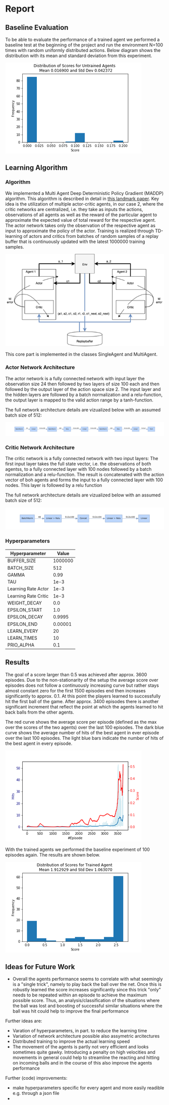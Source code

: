 # Report 

## Baseline Evaluation
To be able to evaluate the performance of a trained agent we performed a baseline test at the beginning of the project and run the environment N=100 times with random uniformly distributed actions. Below diagram shows the distribution with its mean and standard deviation from this experiment.

![Baseline Tennis](tennis_baseline.png)

## Learning Algorithm

### Algorithm
We implemented a Multi Agent Deep Deterministic Policy Gradient (MADDP) algorithm. This algorithm is described in detail in [this landmark paper](https://arxiv.org/abs/1706.02275). Key idea is the utilization of multiple actor-critic agents, in our case 2, where the critic networks are centralized, i.e. they take as inputs the actions, observations of all agents as well as the reward of the particular agent to approximate the expected value of total reward for the respective agent. The actor network takes only the observation of the respective agent as input to approximate the policy of the actor. Training is realized through TD-learning of actors and critics from batches of random samples of a replay buffer that is continuously updated with the latest 1000000 training samples.

![Diagram](maddpg.png)

This core part is implemented in the classes SingleAgent and MultiAgent.

### Actor Network Architecture
The actor network is a fully connected network with input layer the observation size 24 then followed by two layers of size 100 each and then followed by the output layer of the action space size 2. The input layer and the hidden layers are followed by a batch normalization and a relu-function, the output layer is mapped to the valid action range by a tanh-function.

The full network architecture details are vizualized below with an assumed batch size of 512:

![Actor Network](actor_graph.png)

### Critic Network Architecture
The critic network is a fully connected network with two input layers: The first input layer takes the full state vector, i.e. the observations of both agentss, to a fully connected layer with 100 nodes followed by a batch normalization and a relu-function. The result is concatenated with the action vector of boh agents and forms the input to a fully connected layer with 100 nodes. This layer is followed by a relu function 

The full network architecture details are vizualized below with an assumed batch size of 512:

![Critic_Network](critic_graph.png)
### Hyperparameters

| Hyperparameter       | Value   |
|----------------------|---------|
| BUFFER_SIZE          | 1000000 |
| BATCH_SIZE           | 512     | 
| GAMMA                | 0.99    |       
| TAU                  | 1e-3    |         
| Learning Rate Actor  | 1e-3    |     
| Learning Rate Critic | 1e-3    |    
| WEIGHT_DECAY         | 0.0     | 
| EPSILON_START        | 1.0     |
| EPSILON_DECAY        | 0.9995  |
| EPSILON_END          | 0.00001 |
| LEARN_EVERY          | 20      |
| LEARN_TIMES          | 10      |
| PRIO_ALPHA           | 0.1     |

## Results
The goal of a score larger than 0.5 was achieved after approx. 3600 episodes. Due to the non-stationarity of the setup the average score over episodes does not follow a continuously increasing curve but rather stays almost constant zero for the first 1500 episodes end then increases significantly to approx. 0.1. At this point the players learned to successfully hit the first ball of the game. After approx. 3400 episodes there is another significant increment that reflect the point at which the agents learned to hit back balls from the other agents.

The red curve shows the average score per episode (defined as the max over the scores of the two agents) over the last 100 episodes. The dark blue curve shows the average number of hits of the best agent in ever episode over the last 100 episodes. The light blue bars indicate the number of hits of the best agent in every episode.

![Learning](tennis_learning_hits.png)

With the trained agents we performed the baseline experiment of 100 episodes again. The results are shown below.

![Trained_Agents](tennis_solved.png)

## Ideas for Future Work
- Overall the agents performance seems to correlate with what seemingly is a "single trick", namely to play back the ball over the net. Once this is robustly learned the score increases significantly since this trick "only" needs to be repeated within an episode to achieve the maximum possible score. Thus, an analysis/classification of the situations where the ball was lost and boosting of successful similar situations where the ball was hit could help to improve the final performance

Further ideas are:
- Varation of hyperparameters, in part. to reduce the learning time
- Variation of network architecture possible also assymetric arcitectures
- Distributed training to improve the actual learning speed
- The movement of the agents is partly not very efficient and looks sometimes quite gawky. Introducing a penalty on high velocities and movements in general could help to streamline the reacting and hitting on incoming balls and in the course of this also improve the agents performance

Further (code) improvements:
- make hyperparameters specific for every agent and more easily readible e.g. through a json file
- 

